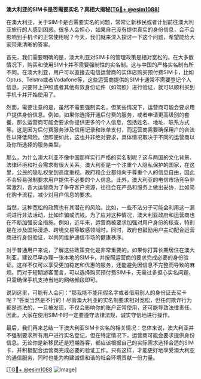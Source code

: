 **澳大利亚的SIM卡是否需要实名？真相大揭秘[[TG💪+ @esim1088](https://t.me/s/esim1088)]**

在澳大利亚，关于SIM卡是否需要实名的问题，常常让新移民或者计划前往澳大利亚旅行的人感到困惑。很多人会担心，如果自己没有提供真实的身份信息，会不会影响到手机卡的正常使用呢？今天，我们就来深入探讨一下这个问题，希望能给大家带来清晰的答案。

首先，我们需要明确的是，澳大利亚对SIM卡的管理政策是相对宽松的。在大多数情况下，购买和使用SIM卡并不需要强制性的实名制。这与中国的严格实名制有所不同。在澳大利亚，用户可以直接去电信运营商的实体店购买预付费SIM卡，比如Optus、Telstra或者Vodafone等，这些运营商提供的SIM卡通常不需要登记个人信息。只要带上护照或者其他有效身份证件（如驾照）进行验证，就可以顺利买到手机卡并开始使用了。

然而，需要注意的是，虽然不需要强制实名，但某些情况下，运营商可能会要求用户提供身份信息。例如，如果你选择开通后付费的服务，或者申请更高级别的套餐，那么运营商可能会要求你提供更多的个人信息，包括姓名、地址、联系方式等。这是因为后付费服务涉及信用记录和账单支付，而运营商需要确保用户的合法性以降低风险。但即便如此，这也并非绝对要求，具体情况取决于不同的运营商以及你所选择的服务类型。

那么，为什么澳大利亚不像中国那样实行严格的实名制呢？这与两国的文化背景、法律环境和社会需求有很大关系。澳大利亚是一个注重个人隐私保护的国家，在这里，公民的隐私权受到高度重视。政府和企业都倾向于尊重个人的信息自由，因此不会轻易强制要求用户提供不必要的个人信息。此外，澳大利亚的电信市场竞争非常激烈，各大运营商为了争夺客户资源，往往会在产品和服务上做出妥协，比如简化购卡流程，减少对用户信息的要求。

当然，这种宽松的政策也有其潜在的风险。比如，一些不法分子可能会利用这一漏洞进行非法活动，比如诈骗或洗钱。为了应对这种情况，澳大利亚政府和运营商也在不断加强安全措施。例如，近年来，运营商被要求加强对用户身份的核查，特别是在涉及国际漫游、跨境交易等敏感领域时。同时，政府也鼓励用户主动配合运营商进行身份验证，以共同维护通信市场的健康秩序。

对于普通用户来说，了解这些政策变化是非常重要的。如果你打算长期居住在澳大利亚，建议尽早办理一张本地的SIM卡，并按照运营商的要求完成必要的身份验证。这样不仅可以享受更加稳定和优惠的服务，还能避免因信息不完整而导致的麻烦。而对于短期游客而言，可以选择购买预付费SIM卡，无需过多担心实名问题，只需确保手机支持当地的网络频段即可。

说到这里，可能有人会问：“那我能不能用假名字或者借用别人的身份证去买卡呢？”答案当然是不行的！尽管澳大利亚的实名制要求相对宽松，但任何欺诈行为都是违法的，一旦被发现，不仅会影响你的账户正常使用，还可能导致法律责任。因此，大家在使用SIM卡时一定要遵守法律法规，诚实守信地进行操作。

最后，我们再来总结一下澳大利亚SIM卡实名的相关情况：总体来说，澳大利亚并不强制要求所有用户进行实名登记，但在特定情况下，运营商可能会要求提供身份信息。无论你是新移民还是短期游客，都应该根据自己的实际需求选择合适的SIM卡，并积极配合运营商完成必要的验证工作。只有这样，才能更好地享受澳大利亚的通信服务，同时也能为构建诚信和谐的社会环境贡献一份力量。

[[TG💪+ @esim1088](https://t.me/s/esim1088) ![Image](https://i.postimg.cc/4NQfJmqS/Snipaste-2025-05-13-00-14-12.png)]